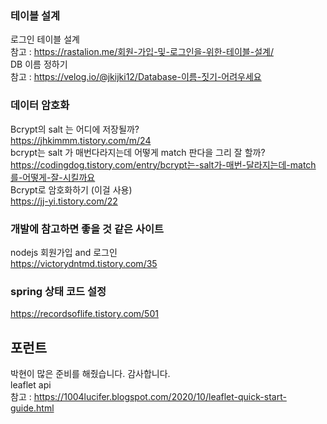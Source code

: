 
### 테이블 설계
로그인 테이블 설계  
참고 : https://rastalion.me/회원-가입-및-로그인을-위한-테이블-설계/  
DB 이름 정하기  
참고 : https://velog.io/@jkijki12/Database-이름-짓기-어려우세요  


### 데이터 암호화 
Bcrypt의 salt 는 어디에 저장될까?  
https://jhkimmm.tistory.com/m/24  
bcrypt는 salt 가 매번다라지는데 어떻게 match 판다을 그리 잘 할까?  
https://codingdog.tistory.com/entry/bcrypt는-salt가-매번-달라지는데-match를-어떻게-잘-시킬까요  
Bcrypt로 암호화하기 (이걸 사용)  
https://jj-yi.tistory.com/22

### 개발에 참고하면 좋을 것 같은 사이트
nodejs 회원가입 and 로그인  
https://victorydntmd.tistory.com/35

### spring 상태 코드 설정
https://recordsoflife.tistory.com/501


## 포런트
박현이 많은 준비를 해줬습니다. 감사합니다.  
leaflet api   
참고 : https://1004lucifer.blogspot.com/2020/10/leaflet-quick-start-guide.html

